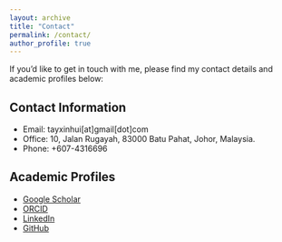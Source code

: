 ```yaml
---
layout: archive
title: "Contact"
permalink: /contact/
author_profile: true
---
```


If you’d like to get in touch with me, please find my contact details and academic profiles below:

Contact Information
------
- Email: tayxinhui[at]gmail[dot]com  
- Office: 10, Jalan Rugayah, 83000 Batu Pahat, Johor, Malaysia.  
- Phone: +607-4316696

Academic Profiles
------
- [Google Scholar](https://scholar.google.com/citations?hl=en&user=woVrY8AAAAAJ)
- [ORCID](https://orcid.org/0009-0007-0016-7555)
- [LinkedIn](https://www.linkedin.com/in/xin-hui-tay-0063aa304)
- [GitHub](https://github.com/XinHuiTay)
